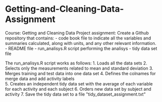 # Getting-and-Cleaning-Data-Assignment

Course: Getting and Cleaning Data
Project assignment:
Create a Github repository that contains:
    - code book file to indicate all the variables and summaries calculated, along with units, and any other relevant information.
    - README file 
    - run_analisys.R script performing the analisys
    - tidy data set file

The run_analisys.R script works as follows:
    1. Loads all the data sets
    2. Selects only the measurements related to mean and standard deviation
    3. Merges training and test data into one data set
    4. Defines the colnames for merge data and add activity labels  
    5. Creates an independent tidy data set with the average of each variable for each activity and each subject
    6. Orders new data set by subject and activity
    7. Save the tidy data set to a file "tidy_dataset_assignment.txt"

